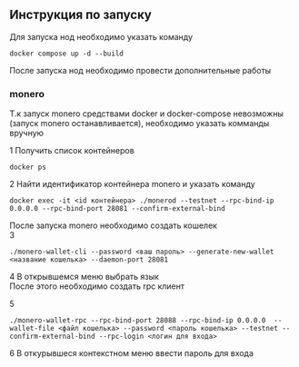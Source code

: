 ## Инструкция по запуску

Для запуска нод необходимо указать команду
~~~
docker compose up -d --build
~~~

После запуска нод необходимо провести дополнительные работы

### monero 

Т.к запуск monero средствами docker и docker-compose невозможны (запуск monero останавливается), необходимо указать комманды вручную

1 Получить список контейнеров
```
docker ps
```
2 Найти идентификатор контейнера monero и указать команду
```
docker exec -it <id контейнера> ./monerod --testnet --rpc-bind-ip 0.0.0.0 --rpc-bind-port 28081 --confirm-external-bind
```
После запуска monero необходимо создать кошелек \
3 
```
./monero-wallet-cli --password <ваш пароль> --generate-new-wallet <название кошелька> --daemon-port 28081
```
4 В открывшемся меню выбрать язык \
После этого необходимо создать rpc клиент

5 
```
./monero-wallet-rpc --rpc-bind-port 28088 --rpc-bind-ip 0.0.0.0  --wallet-file <файл кошелька> --password <пароль кошелька> --testnet --confirm-external-bind --rpc-login <логин для входа>
```
6
В откурывшеся контекстном меню ввести пароль для входа

